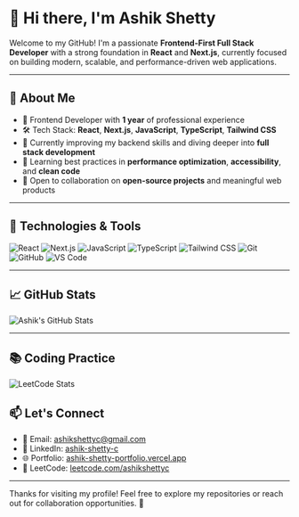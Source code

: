 # 👋 Hi there, I'm Ashik Shetty

Welcome to my GitHub! I'm a passionate **Frontend-First Full Stack Developer** with a strong foundation in **React** and **Next.js**, currently focused on building modern, scalable, and performance-driven web applications.

---

## 🚀 About Me

- 💼 Frontend Developer with **1 year** of professional experience  
- 🛠️ Tech Stack: **React**, **Next.js**, **JavaScript**, **TypeScript**, **Tailwind CSS**
- 🎯 Currently improving my backend skills and diving deeper into **full stack development**
- 🌱 Learning best practices in **performance optimization**, **accessibility**, and **clean code**
- 🤝 Open to collaboration on **open-source projects** and meaningful web products

---

## 🧰 Technologies & Tools

![React](https://img.shields.io/badge/-React-61DAFB?logo=react&logoColor=white&style=flat)
![Next.js](https://img.shields.io/badge/-Next.js-000000?logo=next.js&logoColor=white&style=flat)
![JavaScript](https://img.shields.io/badge/-JavaScript-F7DF1E?logo=javascript&logoColor=black&style=flat)
![TypeScript](https://img.shields.io/badge/-TypeScript-3178C6?logo=typescript&logoColor=white&style=flat)
![Tailwind CSS](https://img.shields.io/badge/-Tailwind%20CSS-38B2AC?logo=tailwind-css&logoColor=white&style=flat)
![Git](https://img.shields.io/badge/-Git-F05032?logo=git&logoColor=white&style=flat)
![GitHub](https://img.shields.io/badge/-GitHub-181717?logo=github&logoColor=white&style=flat)
![VS Code](https://img.shields.io/badge/-VSCode-007ACC?logo=visual-studio-code&logoColor=white&style=flat)

---

## 📈 GitHub Stats

![Ashik's GitHub Stats](https://github-readme-stats.vercel.app/api?username=ashikshettyc&show_icons=true&theme=radical)

---
## 📚 Coding Practice

![LeetCode Stats](https://leetcard.jacoblin.cool/ashikshettyc?theme=dark&ext=contest)

## 📫 Let's Connect

- 📧 Email: [ashikshettyc@gmail.com](mailto:ashikshettyc@gmail.com)
- 💼 LinkedIn: [ashik-shetty-c](https://www.linkedin.com/in/ashik-shetty-c)
- 🌐 Portfolio: [ashik-shetty-portfolio.vercel.app](https://ashik-shetty-portfolio.vercel.app)
- 🧠 LeetCode: [leetcode.com/ashikshettyc](https://leetcode.com/ashikshettyc)

---

Thanks for visiting my profile! Feel free to explore my repositories or reach out for collaboration opportunities. 🚀
